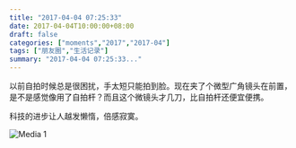 ```yaml
---
title: "2017-04-04 07:25:33"
date: 2017-04-04T10:00:00+08:00
draft: false
categories: ["moments","2017","2017-04"]
tags: ["朋友圈","生活记录"]
summary: "2017-04-04 07:25:33..."
---
```


以前自拍时候总是很困扰，手太短只能拍到脸。现在夹了个微型广角镜头在前置，是不是感觉像用了自拍杆？而且这个微镜头才几刀，比自拍杆还便宜便携。

科技的进步让人越发懒惰，倍感寂寞。

![Media 1](/Moments/photos/2017-04-04/201704040725330.jpg)

